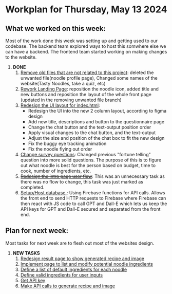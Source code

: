 # Workplan for Thursday, May 13 2024

## What we worked on this week:
Most of the work done this week was setting up and getting used to our codebase. The backend team explored ways to host this somwhere else we can have a backend. The frontend team started working on making changes to the website.

1. **DONE**
    1. [Remove old files that are not related to this project](https://github.com/tranjack288/CSE-112-Project/issues/1): deleted the unwanted file(noodle profile page), Changed some names of the website(Tasty Noodles, take a quiz, etc)
    2. [Rework Landing Page](https://github.com/tranjack288/CSE-112-Project/issues/18): reposition the noodle icon, added title and new buttons and reposition the layout of the whole front page (updated in the removing unwanted file branch)
    3. [Redesign the UI layout for index.html](https://github.com/tranjack288/CSE-112-Project/issues/3): 
        - Redesign the UI into the new 2 column layout, according to figma design
        - Add new title, descriptions and button to the questionnaire page
        - Change the chat button and the text-output position order
        - Apply visual changes to the chat button, and the text-output
        - Adjust the size and position of the chat box to fit the new design
        - Fix the buggy eye tracking animation
        - Fix the noodle flying out order
    4. [Change survey questions](https://github.com/tranjack288/CSE-112-Project/issues/5): Changed previous "fortune telling" question into more solid questions. The purpose of this is to figure out what noodle is best for the person based on budget, time to cook, number of ingredients, etc.
    5. ~~[Redesign the intro page user flow](https://github.com/tranjack288/CSE-112-Project/issues/14)~~: This was an unnecessary task as there was no flow to change, this task was just marked as completed.
    6. [Setup/Host database ](https://github.com/tranjack288/CSE-112-Project/issues/9): Using Firebase functions for API calls. Allows the front end to send HTTP requests to Firebase where Firebase can then react with JS code to call GPT and Dall-E which lets us keep the API keys for GPT and Dall-E secured and separated from the front end.


## Plan for next week:

Most tasks for next week are to flesh out most of the websites design.

1. **NEW TASKS**  
    1. [Redesign result page to show generated recipe and image](https://github.com/tranjack288/CSE-112-Project/issues/7)
    2. [Implement page to list and modify potential noodle ingredients](https://github.com/tranjack288/CSE-112-Project/issues/6)
    3. [Define a list of default ingredients for each noodle](https://github.com/tranjack288/CSE-112-Project/issues/10)
    4. [Define valid ingredients for user inputs](https://github.com/tranjack288/CSE-112-Project/issues/11)
    5. [Get API key](https://github.com/tranjack288/CSE-112-Project/issues/13)
    6. [Make API calls to generate recipe and image](https://github.com/tranjack288/CSE-112-Project/issues/12)